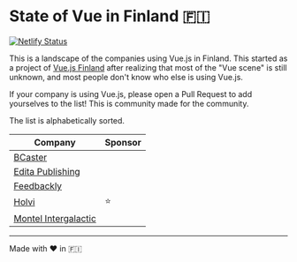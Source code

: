 # State of Vue in Finland 🇫🇮

[![Netlify Status](https://api.netlify.com/api/v1/badges/a0030ac5-3282-414c-9255-1a07ae5aa456/deploy-status)](https://app.netlify.com/sites/relaxed-newton-8b4a5e/deploys)

This is a landscape of the companies using Vue.js in Finland. This started as a project of [Vue.js Finland](https://www.meetup.com/vuejs-finland/) after realizing that most of the "Vue scene" is still unknown, and most people don't know who else is using Vue.js.

If your company is using Vue.js, please open a Pull Request to add yourselves to the list! This is community made for the community.

The list is alphabetically sorted.

| Company | Sponsor |
| ---  | --- |
| [BCaster](https://www.bcaster.com) |  |
| [Edita Publishing](https://www.editapublishing.fi) |  |
| [Feedbackly](https://www.feedbackly.com/) |  |
| [Holvi](https://www.holvi.com/fi-en/) | ⭐️ |
| [Montel Intergalactic](https://www.montel.fi) |  |
--- 
Made with ❤ in 🇫🇮
